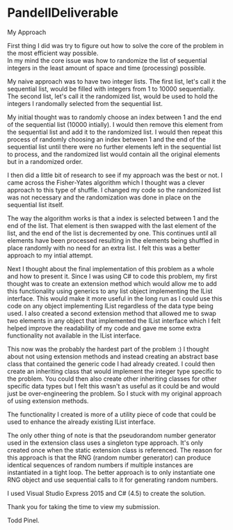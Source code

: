 # PandellDeliverable
My Approach

First thing I did was try to figure out how to solve the core of the problem in the most efficient way possible.  
In my mind the core issue was how to randomize the list of sequential integers in the least amount of space and time (processing) possible.

My naive approach was to have two integer lists.  The first list, let's call it the sequential list, would be filled with integers from 1 to 10000 sequentially.
The second list, let's call it the randomized list, would be used to hold the integers I randomally selected from the sequential list.  

My initial thought was to randomly choose an index between 1 and the end of the sequential list (10000 intially).
I would then remove this element from the sequential list and add it to the randomized list.
I would then repeat this process of randomly choosing an index between 1 and the end of the sequential list until there were no further
elements left in the sequential list to process, and the randomized list would contain all the original elements but in a randomized order.

I then did a little bit of research to see if my approach was the best or not.
I came across the Fisher-Yates algorithm which I thought was a clever approach to this type of shuffle.
I changed my code so the randomized list was not necessary and the randomization was done in place on the sequential list itself.

The way the algorithm works is that a index is selected between 1 and the end of the list.
That element is then swapped with the last element of the list, and the end of the list is decremented by one.  This continues until all elements have been processed resulting in the elements being shuffled in place randomly with no need for an extra list.  I felt this was a better approach to my intial attempt.

Next I thought about the final implementation of this problem as a whole and how to present it.  Since I was using C# to code this problem, my first thought was to create an extension method which would allow me to add this functionality using generics to any list object implementing the IList interface.  This would make it more useful in the long run as I could use this code on any object implementing IList regardless of the data type being used.  I also created a second extension method that allowed me to swap two elements in any object that implemented the IList interface which I felt helped improve the readability of my code and gave me some extra functionality not available in the IList interface.

This now was the probably the hardest part of the problem :) I thought about not using extension methods and instead creating an abstract base class that contained the generic code I had already created.  I could then create an inheriting class that would implement the integer type specific to the problem.  You could then also create other inheriting classes for other specific data types but I felt this wasn't as useful as it could be and would just be over-engineering the problem. So I stuck with my original approach of using extension methods.

The functionality I created is more of a utility piece of code that could be used to enhance the already existing IList interface.

The only other thing of note is that the pseudorandom number generator used in the extension class uses a singleton type approach.  It's only created once when the static extension class is referenced.  The reason for this approach is that the RNG (random number generator) can produce identical sequences of random numbers if multiple instances are instantiated in a tight loop. The better approach is to only instantiate one RNG object and use sequential calls to it for generating random numbers.

I used Visual Studio Express 2015 and C# (4.5) to create the solution.

Thank you for taking the time to view my submission.

Todd Pinel.
